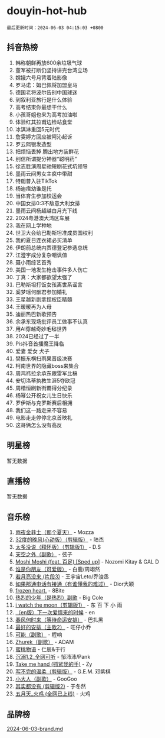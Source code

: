 # douyin-hot-hub

`最后更新时间：2024-06-03 04:15:03 +0800`

## 抖音热榜

1. 韩称朝鲜再放600余垃圾气球
1. 董军被打断仍坚持讲完台湾立场
1. 嫦娥六号月背着陆影像
1. 罗马诺：姆巴佩将加盟皇马
1. 德国老将波尔告别中国球迷
1. 到叙利亚旅行是什么体验
1. 高考结束你最想干什么
1. 小孩哥姐也来为高考加油啦
1. 体验红其拉甫边检站食堂
1. 冰淇淋重回5元时代
1. 詹雯婷方回应被阿沁起诉
1. 罗云熙银发造型
1. 把烦恼丢掉 腾出地方装鲜花
1. 别信所谓提分神器“聪明药”
1. 徐志胜演周星驰短剧花式坑领导
1. 墨雨云间男女主疯中带甜
1. 特朗普入驻TikTok
1. 杨迪痞幼谁是托
1. 当体育生参加校运会
1. 中国女排0:3不敌意大利女排
1. 墨雨云间杨超越白月光下线
1. 2024粤港澳大湾区车展
1. 我在网上学种地
1. 世卫大会给巴勒斯坦准成员国权利
1. 我的夏日连衣裙必买清单
1. 伊朗前总统内贾德登记参选总统
1. 江澄宇成分复杂嘲讽值
1. 聂小雨综艺首秀
1. 美国一地发生枪击事件多人伤亡
1. 丁真：大家都欲望太强了
1. 巴勒斯坦打饭女孩离世系谣言
1. 奚梦瑶何猷君参加婚礼
1. 王星越新剧拿捏权臣精髓
1. 王暖暖再为人母
1. 迪丽热巴新歌预告
1. 余承东现场批评员工做事不认真
1. 用AI穿越奇妙毛毡世界
1. 2024已经过了一半
1. Pis抖音首播魔王降临
1. 爱妻 爱女 犬子
1. 樊振东横扫雨果晋级决赛
1. 柯南世界的隐藏boss来集合
1. 周鸿祎拉余承东跟雷军比稿
1. 安切洛蒂执教生涯5夺欧冠
1. 周楷恒刷新街霸得分纪录
1. 杨幂公开祝女儿生日快乐
1. 罗伊斯与克罗斯赛后相拥
1. 我们这一路走来不容易
1. 电影走走停停北京首映礼
1. 这哥俩怎么没有高反

## 明星榜

暂无数据

## 直播榜

暂无数据

## 音乐榜

1. [雨夜金菲士（那个夏天）](https://sf5-hl-cdn-tos.douyinstatic.com/obj/tos-cn-ve-2774/osPmPLDWQBBE2Z6bftCgYwkFaF4pEYEneXaZQs) - Mozza
1. [32度的晚风(心动版）（剪辑版）](https://sf3-cdn-tos.douyinstatic.com/obj/tos-cn-ve-2774/owNyabsyWdzUulxhoJfK8IBXgp0UMQAHpvGh2B) - 陆杰
1. [太多没说（释怀版）（剪辑版1）](https://sf5-hl-cdn-tos.douyinstatic.com/obj/tos-cn-ve-2774/oEbKIiDC0BA8CJOQHYA6aeCVYeHgckHdntZSDj) - D.S
1. [天空之外（副歌）](https://sf5-hl-cdn-tos.douyinstatic.com/obj/tos-cn-ve-2774/oAYn0BTp8jS8iSyZSHMUWAikyvAWI1c7aiJTr) - 弦子
1. [Moshi Moshi (feat. 百足) [Sped up]](https://sf3-cdn-tos.douyinstatic.com/obj/tos-cn-ve-2774/ocCPFQcXJLeroaIdQLIGAoeeYM3OAUYGDguHXz) - Nozomi Kitay & GAL D
1. [谁是你朋友（可爱版）](https://sf5-hl-cdn-tos.douyinstatic.com/obj/tos-cn-ve-2774/owKjggBwGZexYCjVAIeEFURf1LJTjMDaK6AzKN) - 白鹿/周翊然
1. [若月亮没来 (片段3)](https://sf5-hl-cdn-tos.douyinstatic.com/obj/tos-cn-ve-2774/okfyEUsGW1B1ovJi5JiN9IjvAT2lMwA054GoEB) - 王宇宙Leto/乔浚丞
1. [如果那通电话有接通（有谁懂我的难过）](https://sf5-hl-cdn-tos.douyinstatic.com/obj/tos-cn-ve-2774/ocJeJKhUhAJG8EYZiEFfGFAPkD3beMQ5mwDv1e) - Dior大颖
1. [frozen heart.](https://sf5-hl-cdn-tos.douyinstatic.com/obj/tos-cn-ve-2774/oIIWJfyjIACZA9zQMtnJ6hQQhFC4vhCupoRBsO) - 8Bite
1. [热烈的少年（是热烈）副歌](https://sf5-hl-cdn-tos.douyinstatic.com/obj/tos-cn-ve-2774/owVNI0CLDAUMtSz6TEYvfFBFL4UDFFhLfgK8fa) - Big Cole
1. [i watch the moon（剪辑版1）](https://sf5-hl-cdn-tos.douyinstatic.com/obj/tos-cn-ve-2774/o0I9mSChzHZANMJIEBfkCQzzg6N5WAcVtqft9P) - 东 百 下 小 雨
1. [（en版）下一次爱情来的时候](https://sf27-cdn-tos.douyinstatic.com/obj/tos-cn-ve-2774/owZIscFWHUMFAbrAisiax4ioKVNAKH9jYvbBk) - en
1. [春风何时来（等待命运安排）](https://sf27-cdn-tos.douyinstatic.com/obj/tos-cn-ve-2774/oICBNbD3gelMfB4WgiD1KI2jQtXZE2FgHLwtsl) - 巴扎黑
1. [最好的安排（主歌2）](https://sf5-hl-cdn-tos.douyinstatic.com/obj/tos-cn-ve-2774/oMMZX1DuHpMwgoDztBmZswgQnbCeeANZxBHkFY) - 旺仔小乔
1. [可能（副歌）](https://sf5-hl-cdn-tos.douyinstatic.com/obj/tos-cn-ve-2774/cde1731888894259b333569393c2fb51) - 程响
1. [Zhurek（副歌）](https://sf5-hl-cdn-tos.douyinstatic.com/obj/tos-cn-ve-2774/ooQm8FBZQDlf0btEYgVpCcSCQfrdJGBEKZYBGS) - ADAM
1. [蜜桃物语](https://sf5-hl-cdn-tos.douyinstatic.com/obj/tos-cn-ve-2774/oIhOSCZtIACtYU4XQkngiW9kCBfVD1Fz9IYeqL) - 仁辰&于行
1. [沉溺1.2_全网可听](https://sf5-hl-cdn-tos.douyinstatic.com/obj/tos-cn-ve-2774/ok2QoiBqsWAX9McZmWiI9gAB0EzwD4Xj6yfmtH) - 邹沛沛/Pank
1. [Take me hand (抓紧我的手)](https://sf5-hl-cdn-tos.douyinstatic.com/obj/tos-cn-ve-2774/os8GB2fDQQmJZTmtomg0gHX5fBACiEgcFgEKYg) - Zy
1. [写不完的温柔（剪辑版）](https://sf5-hl-cdn-tos.douyinstatic.com/obj/tos-cn-ve-2774/oYBzzZQJ233GfwkemJJffAIWgeIYrjZfWhHTcG) - G.E.M. 邓紫棋
1. [小大人（副歌）](https://sf5-hl-cdn-tos.douyinstatic.com/obj/tos-cn-ve-2774/oIhaDwehWhLFsVIG7QIICLLazDNGJAGg5geeb4) - GooGoo
1. [其实都没有 (剪辑版2)](https://sf5-hl-cdn-tos.douyinstatic.com/obj/tos-cn-ve-2774/oEBNQenHZtBhxYjGgUDQk0BCHTigQafgFlbQ7k) - 于冬然
1. [五月天_火鸡 (全网已上线)](https://sf5-hl-cdn-tos.douyinstatic.com/obj/tos-cn-ve-2774/oEtOMSQZstjlJ4nfBEgeqN29IbWjkmDBrFtF2C) - 火鸡

## 品牌榜

[2024-06-03-brand.md](2024-06-03-brand.md)
